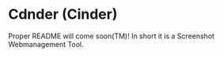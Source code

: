 # Cdnder (Cinder)

Proper README will come soon(TM)! In short it is a Screenshot Webmanagement Tool.
